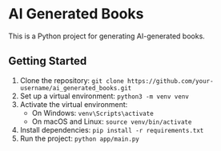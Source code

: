 # AI Generated Books

This is a Python project for generating AI-generated books.

## Getting Started

1. Clone the repository: `git clone https://github.com/your-username/ai_generated_books.git`
2. Set up a virtual environment: `python3 -m venv venv`
3. Activate the virtual environment:
   - On Windows: `venv\Scripts\activate`
   - On macOS and Linux: `source venv/bin/activate`
4. Install dependencies: `pip install -r requirements.txt`
5. Run the project: `python app/main.py`
